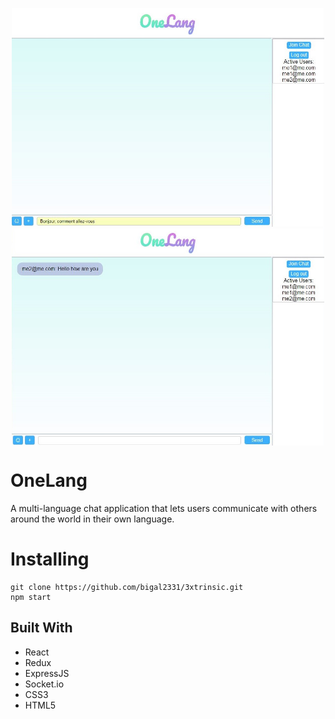 <p style="text-align: center;">
	   <img src="/public/frenchChat.JPG" align="top" width="500px" height="350px"/>
    <img src="/public/frenchChatResult.JPG" align="top" width="500px" height="350px"/>
</p>


# OneLang

A multi-language chat application that lets users communicate with others around the world in their own language.



# Installing


```
git clone https://github.com/bigal2331/3xtrinsic.git
npm start
```
## Built With

* React
* Redux
* ExpressJS
* Socket.io
* CSS3
* HTML5
